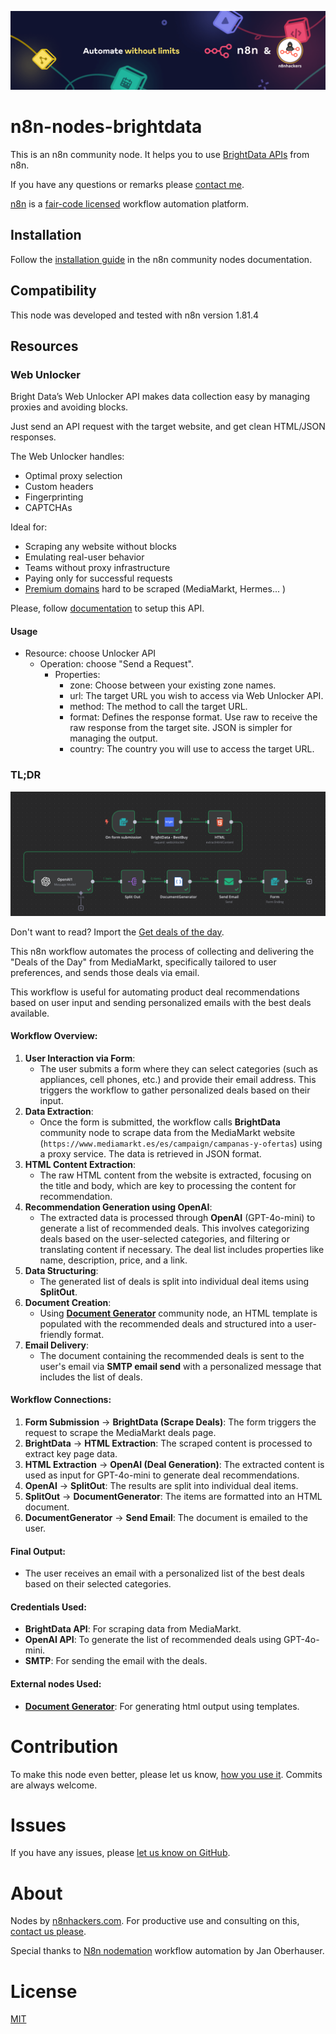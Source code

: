 ![Banner image](images/n8n-and-n8nhackers.png)

# n8n-nodes-brightdata

This is an n8n community node. It helps you to use [BrightData APIs](https://docs.brightdata.com/scraping-automation/introduction) from n8n.

If you have any questions or remarks please [contact me](mailto:contact@n8nhackers.com).

[n8n](https://n8n.io/) is a [fair-code licensed](https://docs.n8n.io/reference/license/) workflow automation platform.

## Installation

Follow the [installation guide](https://docs.n8n.io/integrations/community-nodes/installation/) in the n8n community nodes documentation.

## Compatibility

This node was developed and tested with n8n version 1.81.4

## Resources

### Web Unlocker

Bright Data’s Web Unlocker API makes data collection easy by managing proxies and avoiding blocks. 

Just send an API request with the target website, and get clean HTML/JSON responses.

The Web Unlocker handles:

- Optimal proxy selection
- Custom headers
- Fingerprinting
- CAPTCHAs


Ideal for:

- Scraping any website without blocks
- Emulating real-user behavior
- Teams without proxy infrastructure
- Paying only for successful requests
- [Premium domains](https://docs.brightdata.com/scraping-automation/web-unlocker/features#current-list-of-premium-domains) hard to be scraped (MediaMarkt, Hermes... )


Please, follow [documentation](https://docs.brightdata.com/scraping-automation/web-unlocker/introduction) to setup this API.

#### Usage

- Resource: choose Unlocker API
	- Operation: choose "Send a Request".
		- Properties:
			- zone: Choose between your existing zone names.
			- url: The target URL you wish to access via Web Unlocker API.
			- method: The method to call the target URL.
			- format: Defines the response format. Use raw to receive the raw response from the target site. JSON is simpler for managing the output.
			- country: The country you will use to access the target URL.

### TL;DR
![Get deals of the day](images/workflow-sample.png?raw=true "Get deals of the day")

Don't want to read? Import the [Get deals of the day](use-cases/workflow-sample.json?raw=true "Get deals of the day").

This n8n workflow automates the process of collecting and delivering the "Deals of the Day" from MediaMarkt, specifically tailored to user preferences, and sends those deals via email.

This workflow is useful for automating product deal recommendations based on user input and sending personalized emails with the best deals available.

#### Workflow Overview:

1. **User Interaction via Form**:
    - The user submits a form where they can select categories (such as appliances, cell phones, etc.) and provide their email address. This triggers the workflow to gather personalized deals based on their input.
2. **Data Extraction**:
    - Once the form is submitted, the workflow calls **BrightData** community node to scrape data from the MediaMarkt website (`https://www.mediamarkt.es/es/campaign/campanas-y-ofertas`) using a proxy service. The data is retrieved in JSON format.
3. **HTML Content Extraction**:
    - The raw HTML content from the website is extracted, focusing on the title and body, which are key to processing the content for recommendation.
4. **Recommendation Generation using OpenAI**:
    - The extracted data is processed through **OpenAI** (GPT-4o-mini) to generate a list of recommended deals. This involves categorizing deals based on the user-selected categories, and filtering or translating content if necessary. The deal list includes properties like name, description, price, and a link.
5. **Data Structuring**:
    - The generated list of deals is split into individual deal items using **SplitOut**.
6. **Document Creation**:
    - Using **[Document Generator](https://www.npmjs.com/package/n8n-nodes-document-generator)** community node, an HTML template is populated with the recommended deals and structured into a user-friendly format.
7. **Email Delivery**:
    - The document containing the recommended deals is sent to the user's email via **SMTP email send** with a personalized message that includes the list of deals.

#### Workflow Connections:

1. **Form Submission** → **BrightData (Scrape Deals)**: The form triggers the request to scrape the MediaMarkt deals page.
2. **BrightData** → **HTML Extraction**: The scraped content is processed to extract key page data.
3. **HTML Extraction** → **OpenAI (Deal Generation)**: The extracted content is used as input for GPT-4o-mini to generate deal recommendations.
4. **OpenAI** → **SplitOut**: The results are split into individual deal items.
5. **SplitOut** → **DocumentGenerator**: The items are formatted into an HTML document.
6. **DocumentGenerator** → **Send Email**: The document is emailed to the user.

#### Final Output:

- The user receives an email with a personalized list of the best deals based on their selected categories.

#### Credentials Used:

- **BrightData API**: For scraping data from MediaMarkt.
- **OpenAI API**: To generate the list of recommended deals using GPT-4o-mini.
- **SMTP**: For sending the email with the deals.

#### External nodes Used:

- **[Document Generator](https://www.npmjs.com/package/n8n-nodes-document-generator)**: For generating html output using templates.

# Contribution

To make this node even better, please let us know, [how you use it](mailto:contact@n8nhackers.com). Commits are always welcome.

# Issues

If you have any issues, please [let us know on GitHub](https://github.com/n8nhackers/n8n-nodes-brightdata/issues).

# About

Nodes by [n8nhackers.com](https://n8nhackers.com). For productive use and consulting on this, [contact us please](mailto:contact@n8nhackers.com).

Special thanks to [N8n nodemation](https://n8n.io) workflow automation by Jan Oberhauser.

# License

[MIT](https://github.com/n8n-io/n8n-nodes-starter/blob/master/LICENSE.md)
